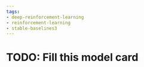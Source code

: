 ```yaml
---
tags:
- deep-reinforcement-learning
- reinforcement-learning
- stable-baselines3
---
```

# TODO: Fill this model card
